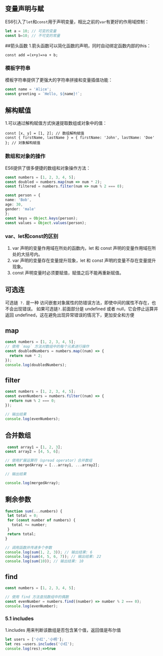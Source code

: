 ## 变量声明与赋

ES6引入了`let`和`const`用于声明变量，相比之前的`var`有更好的作用域控制：

```javascript
let a = 10; // 可变的变量
const b=10; // 不可变的常量
```
##箭头函数
1.箭头函数可以简化函数的声明，同时自动绑定函数内部的this：
```
const add =(x+y)=>a + b;
```

### 模板字符串

模板字符串提供了更强大的字符串拼接和变量插值功能：
``` ts
const name = 'Alice';
const greeting = `Hello, ${name}!`;
```
## 解构赋值

1.可以通过解构赋值方式快速提取数组或对象中的值：
```
const [x, y] = [1, 2]; // 数组解构赋值
const { firstName, lastName } = { firstName: 'John', lastName: 'Doe' }; // 对象解构赋值
```
### 数组和对象的操作

  ES6提供了很多便捷的数组和对象操作方法：
  ``` ts
  const numbers = [1, 2, 3, 4, 5];
const doubled = numbers.map(num => num * 2); 
const filtered = numbers.filter(num => num % 2 === 0); 

const person = {
  name: 'Bob',
  age: 30,
  gender: 'male'
};
const keys = Object.keys(person); 
const values = Object.values(person);
  ``` 
  ### var、let和const的区别

1. var 声明的变量作用域在所处的函数内，let 和 const 声明的变量作用域在所处的大括号内。
2. var 声明的变量存在变量提升现象，let 和 const 声明的变量不存在变量提升现象。
3. const 声明变量时必须要赋值，赋值之后不能再重新赋值。

## 可选连

可选链` ?.` 是一种 访问嵌套对象属性的防错误方法，即使中间的属性不存在，也不会出现错误。 如果可选链` ?. `前面部分是 undefined 或者 null，它会停止运算并返回 undefined，这在避免出现异常错误的情况下，更加安全和方便
## map
``` ts
const numbers = [1, 2, 3, 4, 5];
// 使用 `map` 方法对数组中的每个元素进行操作
const doubledNumbers = numbers.map((num) => {
  return num * 2;
});
console.log(doubledNumbers);
```
## filter
``` ts
const numbers = [1, 2, 3, 4, 5];
const evenNumbers = numbers.filter((num) => {
  return num % 2 === 0;
});

// 输出结果
console.log(evenNumbers); 
```
## 合并数组
``` ts
 const array1 = [1, 2, 3];
const array2 = [4, 5, 6];

// 使用扩展运算符（spread operator）合并数组
const mergedArray = [...array1, ...array2];

// 输出结果

console.log(mergedArray);
```
 ## 剩余参数
 ``` ts
 function sum(...numbers) {
  let total = 0;
  for (const number of numbers) {
    total += number;
  }
  return total;
}

// 调用函数并传递多个参数
console.log(sum(1, 2, 3)); // 输出结果: 6
console.log(sum(4, 5, 6, 7)); // 输出结果: 22
console.log(sum(10)); // 输出结果: 10
 ```
 ## find
  ``` ts
const numbers = [1, 2, 3, 4, 5];

// 使用 find 方法查找数组中的偶数
const evenNumber = numbers.find((number) => number % 2 === 0);
console.log(evenNumber);
 ```
### 5.1 includes

1.includes 用来判断该数组是否包含某个值，返回值是布尔值
```ts
let users = ['小红','小明'];
let res =users.includes('小红');
console.log(res);=>true
```

